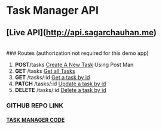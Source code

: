 # Task Manager API                                                                      

## [Live API](<a href="http://api.sagarchauhan.me">http://api.sagarchauhan.me</a>)
<br>
### Routes (authorization not required for this demo app)

<ol>
<li><b>POST</b>/tasks <a href="http://api.sagarchauhan.me/tasks">Create A New Task</a> Using Post Man
</li>
<li><b>GET</b> /tasks <a href="http://api.sagarchauhan.me/tasks">Get all Tasks</a>
</li>
<li><b>GET</b> /tasks/:id <a href="http://api.sagarchauhan.me/tasks/64082c7b6c667a392b8b053c">Get a task by id</a></li>
<li><b>PATCH</b> /tasks/:id <a href="http://api.sagarchauhan.me/tasks/64082c7b6c667a392b8b053c">Update a task by id</a> </li>
<li><b>DELETE</b> /tasks/:id <a href="http://api.sagarchauhan.me/tasks/64082c7b6c667a392b8b053c">Delete a task by id</a> </li>
</ol>

### GITHUB REPO LINK

<h4><a href="https://github.com/sagar-18/task-manager">TASK MANAGER CODE</a</h4>

